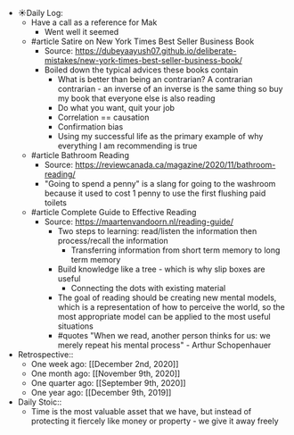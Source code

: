 - ☀️Daily Log:
    - Have a call as a reference for Mak
        - Went well it seemed
    - #article Satire on New York Times Best Seller Business Book
        - Source: https://dubeyaayush07.github.io/deliberate-mistakes/new-york-times-best-seller-business-book/
        - Boiled down the typical advices these books contain
            - What is better than being an contrarian? A contrarian contrarian - an inverse of an inverse is the same thing so buy my book that everyone else is also reading
            - Do what you want, quit your job
            - Correlation == causation
            - Confirmation bias
            - Using my successful life as the primary example of why everything I am recommending is true
    - #article Bathroom Reading
        - Source: https://reviewcanada.ca/magazine/2020/11/bathroom-reading/
        - "Going to spend a penny" is a slang for going to the washroom because it used to cost 1 penny to use the first flushing paid toilets
    - #article Complete Guide to Effective Reading
        - Source: https://maartenvandoorn.nl/reading-guide/
            - Two steps to learning: read/listen the information then process/recall the information
                - Transferring information from short term memory to long term memory
            - Build knowledge like a tree - which is why slip boxes are useful
                - Connecting the dots with existing material
            - The goal of reading should be creating new mental models, which is a representation of how to perceive the world, so the most appropriate model can be applied to the most useful situations
            - #quotes "When we read, another person thinks for us: we merely repeat his mental process" - Arthur Schopenhauer
- Retrospective::
    - One week ago: [[December 2nd, 2020]]
    - One month ago: [[November 9th, 2020]]
    - One quarter ago: [[September 9th, 2020]]
    - One year ago: [[December 9th, 2019]]
- Daily Stoic::
    - Time is the most valuable asset that we have, but instead of protecting it fiercely like money or property - we give it away freely
